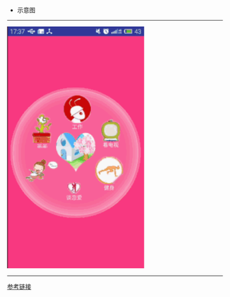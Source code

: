 - 示意图
---
<img src="Circle.gif" width="320px"/>

---
[参考链接](http://blog.csdn.net/lmj623565791/article/details/43131133)
